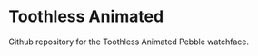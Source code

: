 Toothless Animated
==================

Github repository for the Toothless Animated Pebble watchface.
